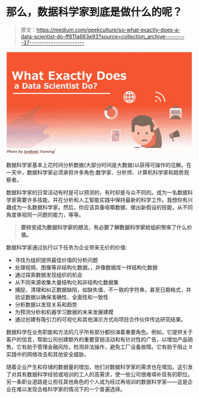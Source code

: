 # 那么，数据科学家到底是做什么的呢？

> 原文：<https://medium.com/geekculture/so-what-exactly-does-a-data-scientist-do-ff611a663e93?source=collection_archive---------37----------------------->

![](img/4875b50d0a877e1ee1727717cc891a35.png)

数据科学家基本上花时间分析数据(大部分时间是大数据)以获得可操作的见解。在一天中，数据科学家必须承担许多角色:数学家、分析师、计算机科学家和趋势观察者。

数据科学家的日常活动有时是可以预测的，有时却是与众不同的。成为一名数据科学家需要许多技能，并在分析和人工智能实践中保持最新的科学工作。我想你有兴趣成为一名数据科学家。然后，你应该具备咀嚼数据、做出新假设的技能，从不同角度审视同一问题的能力，等等。

> **要转变成为数据科学家的想法，有必要了解数据科学家给组织带来了什么价值。**

数据科学家通过执行以下任务为企业带来无价的价值:

*   寻找为组织提供最佳价值的分析问题
*   处理视频、图像等非结构化数据。，并像数据库一样结构化数据
*   通过探索数据发现组织的机会
*   从不同来源收集大量结构化和非结构化数据集
*   捕捉、清理和纠正数据缺陷，如缺失值、不一致的字符串，甚至日期格式，并验证数据以确保准确性、全面性和一致性
*   分析数据以发现关系和趋势
*   为预测分析和机器学习数据的未来发展建模
*   通过创建有吸引力的可视化和其他演示方式向项目合作伙伴传达研究结果。

数据科学在业务职能和方法的几乎所有部分都扮演着重要角色。例如，它提供关于客户的信息，帮助公司创建额外的重要营销活动和有针对性的广告，以增加产品销售。它有助于管理金融风险，检测非法操作，避免工厂设备故障。它有助于阻止 It 实践中的网络攻击和其他安全威胁。

随着企业产生和存储的数据量的增加，他们对数据科学家的需求也在增加。这引发了对具有数据科学经验或培训的工人的高需求，使一些公司很难填补现有的职位。另一条职业道路是让担任其他角色的个人成为经过再培训的数据科学家——这是企业在难以发现合格科学家的情况下的一个普遍选择。